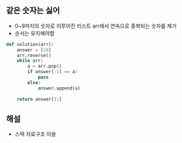 ## 같은 숫자는 싫어
- 0~9까지의 숫자로 이루어진 리스트 arr에서 연속으로 중복되는 숫자를 제거
- 순서는 유지해야함

```python
def solution(arr):
    answer = [10]
    arr.reverse()
    while arr:
        a = arr.pop()
        if answer[-1] == a:
            pass
        else:
            answer.append(a)
        
    return answer[1:]
```
## 해설
- 스택 자료구조 이용
